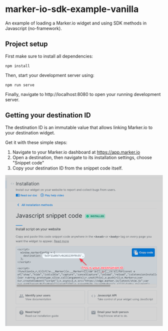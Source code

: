 # marker-io-sdk-example-vanilla

An example of loading a Marker.io widget and using SDK methods in Javascript (no-framework).

## Project setup

First make sure to install all dependencies:

```
npm install
```

Then, start your development server using:

```
npm run serve
```

Finally, navigate to http://localhost:8080 to open your running development server.

## Getting your destination ID

The destination ID is an immutable value that allows linking Marker.io to your destination widget.

Get it with these simple steps:

1. Navigate to your Marker.io dashboard at https://app.marker.io
2. Open a destination, then navigate to its installation settings, choose "Snippet code"
3. Copy your destination ID from the snippet code itself.

![How-to](./img/how-to-destination-id.png 'How to get your destination ID')
